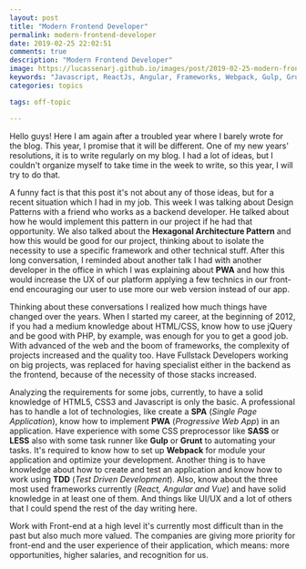 ```yaml
---
layout: post
title: "Modern Frontend Developer"
permalink: modern-frontend-developer
date: 2019-02-25 22:02:51
comments: true
description: "Modern Frontend Developer"
image: https://lucassenarj.github.io/images/post/2019-02-25-modern-frontend-developer.jpg
keywords: "Javascript, ReactJs, Angular, Frameworks, Webpack, Gulp, Grunt, SASS, LASS, TDD, SPA, PWA"
categories: topics

tags: off-topic

---
```


Hello guys! Here I am again after a troubled year where I barely wrote for the blog. This year, I promise that it will be different. One of my new years' resolutions, it is to write regularly on my blog. I had a lot of ideas, but I couldn't organize myself to take time in the week to write, so this year, I will try to do that.

A funny fact is that this post it's not about any of those ideas, but for a recent situation which I had in my job. This week I was talking about Design Patterns with a friend who works as a backend developer. He talked about how he would implement this pattern in our project if he had that opportunity. We also talked about the **Hexagonal Architecture Pattern** and how this would be good for our project, thinking about to isolate the necessity to use a specific framework and other technical stuff. After this long conversation, I reminded about another talk I had with another developer in the office in which I was explaining about **PWA** and how this would increase the UX of our platform applying a few technics in our front-end encouraging our user to use more our web version instead of our app.

Thinking about these conversations I realized how much things have changed over the years. When I started my career, at the beginning of 2012, if you had a medium knowledge about HTML/CSS, know how to use jQuery and be good with PHP, by example, was enough for you to get a good job. With advanced of the web and the boom of frameworks, the complexity of projects increased and the quality too. Have Fullstack Developers working on big projects, was replaced for having specialist either in the backend as the frontend, because of the necessity of those stacks increased.

Analyzing the requirements for some jobs, currently, to have a solid knowledge of HTML5, CSS3 and Javascript is only the basic. A professional has to handle a lot of technologies, like create a **SPA** (*Single Page Application*), know how to implement **PWA** (*Progressive Web App*) in an application. Have experience with some CSS preprocessor like **SASS** or **LESS** also with some task runner like **Gulp** or **Grunt** to automating your tasks. It's required to know how to set up **Webpack** for module your application and optimize your development. Another thing is to have knowledge about how to create and test an application and know how to work using **TDD** (*Test Driven Development*). Also, know about the three most used frameworks currently (*React, Angular and Vue*) and have solid knowledge in at least one of them. And things like UI/UX and a lot of others that I could spend the rest of the day writing here.

Work with Front-end at a high level it's currently most difficult than in the past but also much more valued. The companies are giving more priority for front-end and the user experience of their application, which means: more opportunities, higher salaries, and recognition for us.

